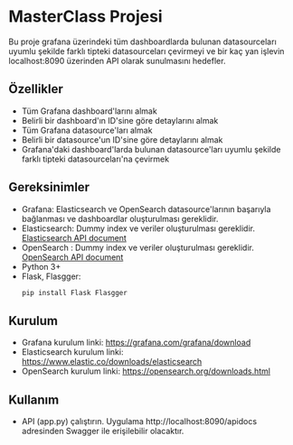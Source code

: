 # MasterClass Projesi

Bu proje grafana üzerindeki tüm dashboardlarda bulunan datasourceları uyumlu şekilde farklı tipteki datasourceları çevirmeyi ve bir kaç yan işlevin localhost:8090 üzerinden API olarak sunulmasını hedefler.


## Özellikler

- Tüm Grafana dashboard'larını almak
- Belirli bir dashboard'ın ID'sine göre detaylarını almak
- Tüm Grafana datasource'ları almak
- Belirli bir datasource'un ID'sine göre detaylarını almak
- Grafana'daki dashboard'larda bulunan datasource'ları uyumlu şekilde farklı tipteki datasourceları'na çevirmek

## Gereksinimler

- Grafana: Elasticsearch ve OpenSearch datasource'larının başarıyla bağlanması ve dashboardlar oluşturulması gereklidir. 
- Elasticsearch: Dummy index ve veriler oluşturulması gereklidir. [Elasticsearch API document](https://www.elastic.co/guide/en/elasticsearch/reference/current/rest-apis.html)
- OpenSearch : Dummy index ve veriler oluşturulması gereklidir. [OpenSearch API document](https://opensearch.org/docs/latest/api-reference/)
- Python 3+
- Flask, Flasgger: 
   ```bash
   pip install Flask Flasgger

## Kurulum

- Grafana kurulum linki: https://grafana.com/grafana/download
- Elasticsearch kurulum linki: https://www.elastic.co/downloads/elasticsearch
- OpenSearch kurulum linki: https://opensearch.org/downloads.html

## Kullanım

- API (app.py) çalıştırın. Uygulama http://localhost:8090/apidocs adresinden Swagger ile erişilebilir olacaktır.
